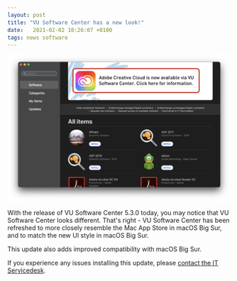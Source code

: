 ```yaml
---
layout: post
title: "VU Software Center has a new look!"
date:   2021-02-02 10:26:07 +0100
tags: news software
---
```

![](/assets/software/vusc/5.2.1/hero_shot.png)


With the release of VU Software Center 5.3.0 today, you may notice that VU Software Center looks different.
That's right - VU Software Center has been refreshed to more closely resemble the Mac App Store in macOS Big Sur, and to match the new UI style in macOS Big Sur.

This update also adds improved compatibility with macOS Big Sur.

If you experience any issues installing this update, please [contact the IT Servicedesk](mailto:servicedesk.it@vu.nl).